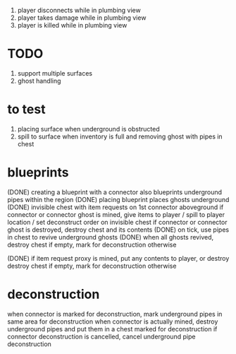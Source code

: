 1. player disconnects while in plumbing view
2. player takes damage while in plumbing view
3. player is killed while in plumbing view

# TODO

1. support multiple surfaces
2. ghost handling

# to test

1. placing surface when underground is obstructed
2. spill to surface when inventory is full and removing ghost with pipes in chest

# blueprints

(DONE) creating a blueprint with a connector also blueprints underground pipes within the region
(DONE) placing blueprint places ghosts underground
(DONE) invisible chest with item requests on 1st connector aboveground
if connector or connector ghost is mined, give items to player / spill to player location / set deconstruct order on invisible chest
if connector or connector ghost is destroyed, destroy chest and its contents
(DONE) on tick, use pipes in chest to revive underground ghosts
(DONE) when all ghosts revived, destroy chest if empty, mark for deconstruction otherwise

(DONE) if item request proxy is mined, put any contents to player, or destroy destroy chest if empty, mark for deconstruction otherwise

# deconstruction

when connector is marked for deconstruction, mark underground pipes in same area for deconstruction
when connector is actually mined, destroy underground pipes and put them in a chest marked for deconstruction
if connector deconstruction is cancelled, cancel underground pipe deconstruction